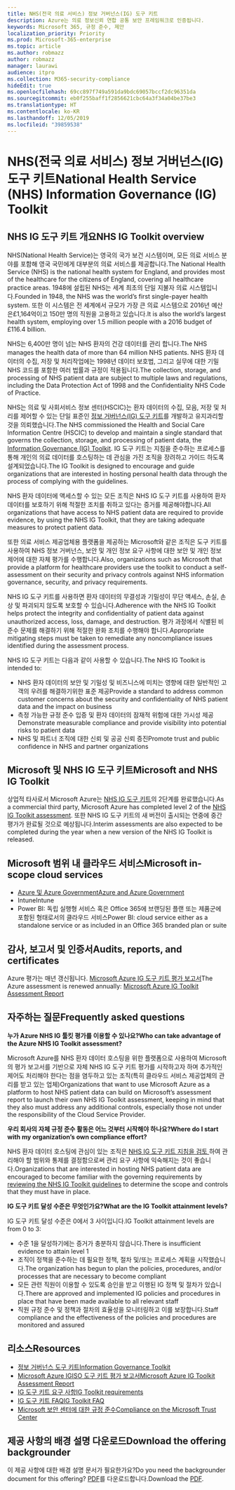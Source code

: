 ```yaml
---
title: NHS(전국 의료 서비스) 정보 거버넌스(IG) 도구 키트
description: Azure는 의료 정보신뢰 연합 공통 보안 프레임워크로 인증됩니다.
keywords: Microsoft 365, 규정 준수, 제안
localization_priority: Priority
ms.prod: Microsoft-365-enterprise
ms.topic: article
ms.author: robmazz
author: robmazz
manager: laurawi
audience: itpro
ms.collection: M365-security-compliance
hideEdit: true
ms.openlocfilehash: 69cc897f749a591da9bdc69057bccf2dc96351da
ms.sourcegitcommit: eb0f255baff1f2856621cbc64a3f34a04be37be3
ms.translationtype: HT
ms.contentlocale: ko-KR
ms.lasthandoff: 12/05/2019
ms.locfileid: "39859538"
---
```

# <a name="national-health-service-nhs-information-governance-ig-toolkit"></a><span data-ttu-id="a84b3-104">NHS(전국 의료 서비스) 정보 거버넌스(IG) 도구 키트</span><span class="sxs-lookup"><span data-stu-id="a84b3-104">National Health Service (NHS) Information Governance (IG) Toolkit</span></span>

## <a name="nhs-ig-toolkit-overview"></a><span data-ttu-id="a84b3-105">NHS IG 도구 키트 개요</span><span class="sxs-lookup"><span data-stu-id="a84b3-105">NHS IG Toolkit overview</span></span>

<span data-ttu-id="a84b3-106">NHS(National Health Service)는 영국의 국가 보건 시스템이며, 모든 의료 서비스 분야를 포함해 영국 국민에게 대부분의 의료 서비스를 제공합니다.</span><span class="sxs-lookup"><span data-stu-id="a84b3-106">The National Health Service (NHS) is the national health system for England, and provides most of the healthcare for the citizens of England, covering all healthcare practice areas.</span></span> <span data-ttu-id="a84b3-107">1948에 설립된 NHS는 세계 최초의 단일 지불자 의료 시스템입니다.</span><span class="sxs-lookup"><span data-stu-id="a84b3-107">Founded in 1948, the NHS was the world’s first single-payer health system.</span></span> <span data-ttu-id="a84b3-108">또한 이 시스템은 전 세계에서 규모가 가장 큰 의료 시스템으로 2016년 예산은£1,164억이고 150만 명의 직원을 고용하고 있습니다.</span><span class="sxs-lookup"><span data-stu-id="a84b3-108">It is also the world’s largest health system, employing over 1.5 million people with a 2016 budget of £116.4 billion.</span></span>

<span data-ttu-id="a84b3-109">NHS는 6,400만 명이 넘는 NHS 환자의 건강 데이터를 관리 합니다.</span><span class="sxs-lookup"><span data-stu-id="a84b3-109">The NHS manages the health data of more than 64 million NHS patients.</span></span> <span data-ttu-id="a84b3-110">NHS 환자 데이터의 수집, 저장 및 처리작업에는 1998년 데이터 보호법, 그리고 실무에 대한 기밀 NHS 코드를 포함한 여러 법률과 규정이 적용됩니다.</span><span class="sxs-lookup"><span data-stu-id="a84b3-110">The collection, storage, and processing of NHS patient data are subject to multiple laws and regulations, including the Data Protection Act of 1998 and the Confidentiality NHS Code of Practice.</span></span>

<span data-ttu-id="a84b3-111">NHS는 의료 및 사회서비스 정보 센터(HSCIC)는 환자 데이터의 수집, 모음, 저장 및 처리를 제어할 수 있는 단일 표준인 [정보 거버넌스(IG) 도구 키트](https://www.igt.hscic.gov.uk/resources/About%20the%20IG%20Toolkit.pdf)를 개발하고 유지과리할 것을 의뢰했습니다.</span><span class="sxs-lookup"><span data-stu-id="a84b3-111">The NHS commissioned the Health and Social Care Information Centre (HSCIC) to develop and maintain a single standard that governs the collection, storage, and processing of patient data, the [Information Governance (IG) Toolkit](https://www.igt.hscic.gov.uk/resources/About%20the%20IG%20Toolkit.pdf).</span></span> <span data-ttu-id="a84b3-112">IG 도구 키트는 지침을 준수하는 프로세스를 통해 개인의 의료 데이터를 호스팅하는 데 관심을 가진 조직을 장려하고 가이드 하도록 설계되었습니다.</span><span class="sxs-lookup"><span data-stu-id="a84b3-112">The IG Toolkit is designed to encourage and guide organizations that are interested in hosting personal health data through the process of complying with the guidelines.</span></span>

<span data-ttu-id="a84b3-113">NHS 환자 데이터에 액세스할 수 있는 모든 조직은 NHS IG 도구 키트를 사용하여 환자 데이터를 보호하기 위해 적절한 조치를 취하고 있다는 증거를 제공해야합니다.</span><span class="sxs-lookup"><span data-stu-id="a84b3-113">All organizations that have access to NHS patient data are required to provide evidence, by using the NHS IG Toolkit, that they are taking adequate measures to protect patient data.</span></span>

<span data-ttu-id="a84b3-114">또한 의료 서비스 제공업체용 플랫폼을 제공하는 Microsoft와 같은 조직은 도구 키트를 사용하여 NHS 정보 거버넌스, 보안 및 개인 정보 요구 사항에 대한 보안 및 개인 정보 제어에 대한 자체 평가를 수행합니다.</span><span class="sxs-lookup"><span data-stu-id="a84b3-114">Also, organizations such as Microsoft that provide a platform for healthcare providers use the toolkit to conduct a self-assessment on their security and privacy controls against NHS information governance, security, and privacy requirements.</span></span>

<span data-ttu-id="a84b3-115">NHS IG 도구 키트를 사용하면 환자 데이터의 무결성과 기밀성이 무단 액세스, 손실, 손상 및 파괴되지 않도록 보호할 수 있습니다.</span><span class="sxs-lookup"><span data-stu-id="a84b3-115">Adherence with the NHS IG Toolkit helps protect the integrity and confidentiality of patient data against unauthorized access, loss, damage, and destruction.</span></span> <span data-ttu-id="a84b3-116">평가 과정에서 식별된 비준수 문제를 해결하기 위해 적절한 완화 조치를 수행해야 합니다.</span><span class="sxs-lookup"><span data-stu-id="a84b3-116">Appropriate mitigating steps must be taken to remediate any noncompliance issues identified during the assessment process.</span></span>

<span data-ttu-id="a84b3-117">NHS IG 도구 키트는 다음과 같이 사용할 수 있습니다.</span><span class="sxs-lookup"><span data-stu-id="a84b3-117">The NHS IG Toolkit is intended to:</span></span>

- <span data-ttu-id="a84b3-118">NHS 환자 데이터의 보안 및 기밀성 및 비즈니스에 미치는 영향에 대한 일반적인 고객의 우려를 해결하기위한 표준 제공</span><span class="sxs-lookup"><span data-stu-id="a84b3-118">Provide a standard to address common customer concerns about the security and confidentiality of NHS patient data and the impact on business</span></span>
- <span data-ttu-id="a84b3-119">측정 가능한 규정 준수 입증 및 환자 데이터의 잠재적 위험에 대한 가시성 제공</span><span class="sxs-lookup"><span data-stu-id="a84b3-119">Demonstrate measurable compliance and provide visibility into potential risks to patient data</span></span>
- <span data-ttu-id="a84b3-120">NHS 및 파트너 조직에 대한 신뢰 및 공공 신뢰 증진</span><span class="sxs-lookup"><span data-stu-id="a84b3-120">Promote trust and public confidence in NHS and partner organizations</span></span>

## <a name="microsoft-and-nhs-ig-toolkit"></a><span data-ttu-id="a84b3-121">Microsoft 및 NHS IG 도구 키트</span><span class="sxs-lookup"><span data-stu-id="a84b3-121">Microsoft and NHS IG Toolkit</span></span>

<span data-ttu-id="a84b3-122">상업적 타사로서 Microsoft Azure는 [NHS IG 도구 키트](https://www.igt.hscic.gov.uk/AssessmentReportCriteria.aspx?tk=427399452776248&lnv=3&cb=48ea00e0-c594-4758-8634-f22b6efa0c39&sViewOrgId=50721&sDesc=8JH14)의 2단계를 완료했습니다.</span><span class="sxs-lookup"><span data-stu-id="a84b3-122">As a commercial third party, Microsoft Azure has completed level 2 of the [NHS IG Toolkit assessment](https://www.igt.hscic.gov.uk/AssessmentReportCriteria.aspx?tk=427399452776248&lnv=3&cb=48ea00e0-c594-4758-8634-f22b6efa0c39&sViewOrgId=50721&sDesc=8JH14).</span></span> <span data-ttu-id="a84b3-123">또한 NHS IG 도구 키트의 새 버전이 출시되는 연중에 중간 평가가 완료될 것으로 예상됩니다.</span><span class="sxs-lookup"><span data-stu-id="a84b3-123">Interim assessments are also expected to be completed during the year when a new version of the NHS IG Toolkit is released.</span></span>

## <a name="microsoft-in-scope-cloud-services"></a><span data-ttu-id="a84b3-124">Microsoft 범위 내 클라우드 서비스</span><span class="sxs-lookup"><span data-stu-id="a84b3-124">Microsoft in-scope cloud services</span></span>

- [<span data-ttu-id="a84b3-125">Azure 및 Azure Government</span><span class="sxs-lookup"><span data-stu-id="a84b3-125">Azure and Azure Government</span></span>](https://aka.ms/AzureCompliance)
- <span data-ttu-id="a84b3-126">Intune</span><span class="sxs-lookup"><span data-stu-id="a84b3-126">Intune</span></span>
- <span data-ttu-id="a84b3-127">Power BI: 독립 실행형 서비스 혹은 Office 365에 브랜딩된 플랜 또는 제품군에 포함된 형태로서의 클라우드 서비스</span><span class="sxs-lookup"><span data-stu-id="a84b3-127">Power BI: cloud service either as a standalone service or as included in an Office 365 branded plan or suite</span></span>

## <a name="audits-reports-and-certificates"></a><span data-ttu-id="a84b3-128">감사, 보고서 및 인증서</span><span class="sxs-lookup"><span data-stu-id="a84b3-128">Audits, reports, and certificates</span></span>

<span data-ttu-id="a84b3-129">Azure 평가는 매년 갱신됩니다. [ Microsoft Azure IG 도구 키트 평가 보고서](https://www.igt.hscic.gov.uk/AssessmentReportCriteria.aspx?tk=427399452776248&lnv=3&cb=48ea00e0-c594-4758-8634-f22b6efa0c39&sViewOrgId=50721&sDesc=8JH14)</span><span class="sxs-lookup"><span data-stu-id="a84b3-129">The Azure assessment is renewed annually: [Microsoft Azure IG Toolkit Assessment Report](https://www.igt.hscic.gov.uk/AssessmentReportCriteria.aspx?tk=427399452776248&lnv=3&cb=48ea00e0-c594-4758-8634-f22b6efa0c39&sViewOrgId=50721&sDesc=8JH14)</span></span>

## <a name="frequently-asked-questions"></a><span data-ttu-id="a84b3-130">자주하는 질문</span><span class="sxs-lookup"><span data-stu-id="a84b3-130">Frequently asked questions</span></span>

<span data-ttu-id="a84b3-131">**누가 Azure NHS IG 툴킷 평가를 이용할 수 있나요?**</span><span class="sxs-lookup"><span data-stu-id="a84b3-131">**Who can take advantage of the Azure NHS IG Toolkit assessment?**</span></span>

<span data-ttu-id="a84b3-132">Microsoft Azure를 NHS 환자 데이터 호스팅을 위한 플랫폼으로 사용하여 Microsoft의 평가 보고서를 기반으로 자체 NHS IG 도구 키트 평가를 시작하고자 하며 추가적인 제어도 처리해야 한다는 점을 염두하고 있는 조직(특히 클라우드 서비스 제공업체의 관리를 받고 있는 업체)</span><span class="sxs-lookup"><span data-stu-id="a84b3-132">Organizations that want to use Microsoft Azure as a platform to host NHS patient data can build on Microsoft’s assessment report to launch their own NHS IG Toolkit assessment, keeping in mind that they also must address any additional controls, especially those not under the responsibility of the Cloud Service Provider.</span></span>

<span data-ttu-id="a84b3-133">**우리 회사의 자체 규정 준수 활동은 어느 것부터 시작해야 하나요?**</span><span class="sxs-lookup"><span data-stu-id="a84b3-133">**Where do I start with my organization’s own compliance effort?**</span></span>

<span data-ttu-id="a84b3-134">NHS 환자 데이터 호스팅에 관심이 있는 조직은 [NHS IG 도구 키트 지침을 검토 ](https://www.igt.hscic.gov.uk/requirementsorganisation.aspx)하여 관리해야 할 범위와 통제를 결정함으로써 관리 요구 사항에 익숙해지는 것이 좋습니다.</span><span class="sxs-lookup"><span data-stu-id="a84b3-134">Organizations that are interested in hosting NHS patient data are encouraged to become familiar with the governing requirements by [reviewing the NHS IG Toolkit guidelines](https://www.igt.hscic.gov.uk/requirementsorganisation.aspx) to determine the scope and controls that they must have in place.</span></span>

<span data-ttu-id="a84b3-135">**IG 도구 키트 달성 수준은 무엇인가요?**</span><span class="sxs-lookup"><span data-stu-id="a84b3-135">**What are the IG Toolkit attainment levels?**</span></span>

<span data-ttu-id="a84b3-136">IG 도구 키트 달성 수준은 0에서 3 사이입니다.</span><span class="sxs-lookup"><span data-stu-id="a84b3-136">IG Toolkit attainment levels are from 0 to 3:</span></span>

- <span data-ttu-id="a84b3-137">수준 1을 달성하기에는 증거가 충분하지 않습니다.</span><span class="sxs-lookup"><span data-stu-id="a84b3-137">There is insufficient evidence to attain level 1</span></span>
- <span data-ttu-id="a84b3-138">조직이 정책을 준수하는 데 필요한 정책, 절차 및/또는 프로세스 계획을 시작했습니다.</span><span class="sxs-lookup"><span data-stu-id="a84b3-138">The organization has begun to plan the policies, procedures, and/or processes that are necessary to become compliant</span></span>
- <span data-ttu-id="a84b3-139">모든 관련 직원이 이용할 수 있도록 승인을 받고 이행된 IG 정책 및 절차가 있습니다.</span><span class="sxs-lookup"><span data-stu-id="a84b3-139">There are approved and implemented IG policies and procedures in place that have been made available to all relevant staff</span></span>
- <span data-ttu-id="a84b3-140">직원 규정 준수 및 정책과 절차의 효율성을 모니터링하고 이를 보장합니다.</span><span class="sxs-lookup"><span data-stu-id="a84b3-140">Staff compliance and the effectiveness of the policies and procedures are monitored and assured</span></span>

## <a name="resources"></a><span data-ttu-id="a84b3-141">리소스</span><span class="sxs-lookup"><span data-stu-id="a84b3-141">Resources</span></span>

- [<span data-ttu-id="a84b3-142">정보 거버넌스 도구 키트</span><span class="sxs-lookup"><span data-stu-id="a84b3-142">Information Governance Toolkit</span></span>](https://www.igt.hscic.gov.uk/)
- [<span data-ttu-id="a84b3-143">Microsoft Azure IGISO 도구 키트 평가 보고서</span><span class="sxs-lookup"><span data-stu-id="a84b3-143">Microsoft Azure IG Toolkit Assessment Report</span></span>](https://www.igt.hscic.gov.uk/AssessmentReportCriteria.aspx?tk=427399452776248&lnv=3&cb=48ea00e0-c594-4758-8634-f22b6efa0c39&sViewOrgId=50721&sDesc=8JH14)
- [<span data-ttu-id="a84b3-144">IG 도구 키트 요구 사항</span><span class="sxs-lookup"><span data-stu-id="a84b3-144">IG Toolkit requirements</span></span>](https://www.igt.hscic.gov.uk/requirementsorganisation.aspx?tk=427399392327814&cb=5815499d-070a-49e2-ac2e-c70d74d81ddc&lnv=2&clnav=YES)
- [<span data-ttu-id="a84b3-145">IG 도구 키트 FAQ</span><span class="sxs-lookup"><span data-stu-id="a84b3-145">IG Toolkit FAQ</span></span>](https://www.igt.hscic.gov.uk/resources/About%20the%20IG%20Toolkit.pdf)
- [<span data-ttu-id="a84b3-146">Microsoft 보안 센터에 대한 규정 준수</span><span class="sxs-lookup"><span data-stu-id="a84b3-146">Compliance on the Microsoft Trust Center</span></span>](https://www.microsoft.com/trust-center/compliance/compliance-overview)

## <a name="download-the-offering-backgrounder"></a><span data-ttu-id="a84b3-147">제공 사항의 배경 설명 다운로드</span><span class="sxs-lookup"><span data-stu-id="a84b3-147">Download the offering backgrounder</span></span>

<span data-ttu-id="a84b3-148">이 제공 사항에 대한 배경 설명 문서가 필요한가요?</span><span class="sxs-lookup"><span data-stu-id="a84b3-148">Do you need the backgrounder document for this offering?</span></span> <span data-ttu-id="a84b3-149">[PDF](https://download.microsoft.com/download/7/F/6/7F6EBDDE-F3EF-4225-ACDA-ADCD851430C4/NHS_IG-Compliance.pdf)를 다운로드합니다.</span><span class="sxs-lookup"><span data-stu-id="a84b3-149">Download the [PDF](https://download.microsoft.com/download/7/F/6/7F6EBDDE-F3EF-4225-ACDA-ADCD851430C4/NHS_IG-Compliance.pdf).</span></span>
